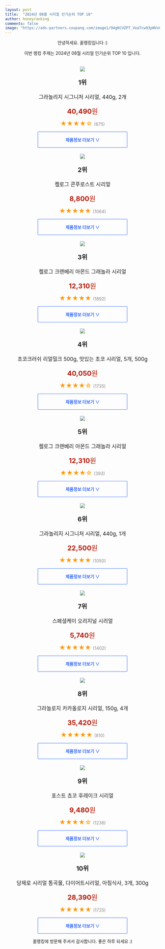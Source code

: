 ```yaml
---
layout: post
title:  "2024년 08월 시리얼 인기순위 TOP 10"
author: honeyranking
comments: false
image: "https://ads-partners.coupang.com/image1/94gKCUZPT_VeaTcw93pNVx0PP14KGJfRGFJU_3jooVi-MMj-IWTg6Qbw6r9kP0g-3Egqr03SKYeAMmH_su1dpiDTZi2WJEBtq1egARUh54Bw8NqlipMGwHT05QPccDoyRrmozEXE2tYpRJ61c2HhDN3eiUTRRBUtom4ykxTluwj2HxZNs4S9E0K1xB4E3lm-SMzOj07SYB66VBPb4se6uClvc-qRlNtVPiB2-EqvVMDj3E2UvQW_INQ-LyGxPact7kU12O8QfH5sROHoIK-gru8HDf9UCEZuqmp7Brg7Btnq"
---
```

<p style="text-align: center;">안녕하세요. 꿀랭킹입니다 :)</p>
<p style="text-align: center;">이번 랭킹 주제는 2024년 08월 시리얼 인기순위 TOP 10 입니다.</p><center><img src="https://ads-partners.coupang.com/image1/94gKCUZPT_VeaTcw93pNVx0PP14KGJfRGFJU_3jooVi-MMj-IWTg6Qbw6r9kP0g-3Egqr03SKYeAMmH_su1dpiDTZi2WJEBtq1egARUh54Bw8NqlipMGwHT05QPccDoyRrmozEXE2tYpRJ61c2HhDN3eiUTRRBUtom4ykxTluwj2HxZNs4S9E0K1xB4E3lm-SMzOj07SYB66VBPb4se6uClvc-qRlNtVPiB2-EqvVMDj3E2UvQW_INQ-LyGxPact7kU12O8QfH5sROHoIK-gru8HDf9UCEZuqmp7Brg7Btnq" style="margin-top:20px" /></center><p style="text-align: center; font-size: 20px"><b>1위</b></p><p style="text-align: center; font-size: 17px">그라놀리지 시그니처 시리얼, 440g, 2개</p><p style="text-align: center;"><span style="color: #b61800; font-size: 22px;"><b>40,490</b>원</span></p><p style="text-align: center;"><span style="color: #ff9600; font-size: 20px;">★★★★☆ </span><span style="color: #878787;">(675)</span></p><center><a href="https://link.coupang.com/re/AFFSDP?lptag=AF3899140&subid=honeyrank&pageKey=5148463922&itemId=18729060567&vendorItemId=85861660318&traceid=V0-153-4e9e39c7cccf2233&clickBeacon=1ea1e710-5c0a-11ef-b113-618f07d49d3e%7E3&requestid=20240817050000486085193070&token=31850C%7CMIXED"><div style="font-size: 14px; display: inline-block; padding: 15px 90px; color: #346aff; border-radius: 2px; border: 1px solid #346aff; cursor: pointer;"><b>제품정보 더보기 &or;</b></div></a></center><center><img src="https://ads-partners.coupang.com/image1/lTh-lu2ql2aQBWgblRnuXH7ZFxdxNpg33OePg0OI5S1NjCGVxHj-_YDVXv70bK0pgmuO_sfe-BQ4d1XTjFeXwG5McHSBsTaae9HSHThPniCO_ZuK9UcnL1jY26A-m6M9-T1is0FPVbigWNreKHrRH5E4i4z66A97s64X2-8kUEk5RHmxkyW6i67fndUr71eqcxFrJf7qBMDcCf5hFwJOvOIEm6x50hw6KL8_I4ZqCQtV3F1_6LACsOH9zEOvwX5jv5KPGl1tgB6BAL8Rblma9HOIbMoy5DnBMKuRmA==" style="margin-top:20px" /></center><p style="text-align: center; font-size: 20px"><b>2위</b></p><p style="text-align: center; font-size: 17px">켈로그 콘푸로스트 시리얼</p><p style="text-align: center;"><span style="color: #b61800; font-size: 22px;"><b>8,800</b>원</span></p><p style="text-align: center;"><span style="color: #ff9600; font-size: 20px;">★★★★★ </span><span style="color: #878787;">(1064)</span></p><center><a href="https://link.coupang.com/re/AFFSDP?lptag=AF3899140&subid=honeyrank&pageKey=1248980114&itemId=2247374350&vendorItemId=70244778612&traceid=V0-153-458d9709fb967e16&requestid=20240817050000486085193070&token=31850C%7CMIXED"><div style="font-size: 14px; display: inline-block; padding: 15px 90px; color: #346aff; border-radius: 2px; border: 1px solid #346aff; cursor: pointer;"><b>제품정보 더보기 &or;</b></div></a></center><center><img src="https://ads-partners.coupang.com/image1/6UERtYEkwAApKILM6VID_j9dmnlEeUhEmvB8zAZi0RUIZtZ086Texx8PdxoIPqDOdO7Xbfj-zJdEkMSybtW1nwsbs2OSVScg913xOpRhu1WMH1aqyA0anIfXxHvCxKWe38a8cBgkum9mwGeYSfQoW7kSdSbcKoHLW6BKvB0Otz9eeGYAIBtT9z71PI8R-NWm-gNjPkqwiAC1lpQWOFD1yspbvt5ospqCMt6tI0EA9ukVojBTG9C9iTUTxZrxwc5jeyQix_GdbkZYVurfWN8d-WTjLjFa3hCQfrA=" style="margin-top:20px" /></center><p style="text-align: center; font-size: 20px"><b>3위</b></p><p style="text-align: center; font-size: 17px">켈로그 크랜베리 아몬드 그래놀라 시리얼</p><p style="text-align: center;"><span style="color: #b61800; font-size: 22px;"><b>12,310</b>원</span></p><p style="text-align: center;"><span style="color: #ff9600; font-size: 20px;">★★★★★ </span><span style="color: #878787;">(1892)</span></p><center><a href="https://link.coupang.com/re/AFFSDP?lptag=AF3899140&subid=honeyrank&pageKey=8281248462&itemId=13659306636&vendorItemId=70522889680&traceid=V0-153-48640814b47b6a29&requestid=20240817050000486085193070&token=31850C%7CMIXED"><div style="font-size: 14px; display: inline-block; padding: 15px 90px; color: #346aff; border-radius: 2px; border: 1px solid #346aff; cursor: pointer;"><b>제품정보 더보기 &or;</b></div></a></center><center><img src="https://ads-partners.coupang.com/image1/NReZIBPLf5G9Shi7NRkT9LXyNkCF5kRnRxZZ-scZRfywmEJ0hySV-GfBvHdp5R4KGHT3TnzXTtPdG6Lx415RSn0tfOYDuh3bLzQ-T6hOk9bM6EdrXL9RsawvMWpxgCXRkRhCqAPLgvaW5kuNH_V8fWtsZVTEfXre1Sd5U-mxlFXZy3oTMbX-Xc2oS1mAzZgycAZo1J8SLdJzBeyoEyrm62VIQl1Okq6HaKfRxj_BMs2rHDOTKU_1wAQQKtBZuPNffnT2JyUDyC4QN4F4UWwRzLLGn2vbXTpeZ9BZ5cvwLycMOF2CEIM0W9dRG5SzXts=" style="margin-top:20px" /></center><p style="text-align: center; font-size: 20px"><b>4위</b></p><p style="text-align: center; font-size: 17px">초코크러쉬 리얼밀크 500g, 맛있는 초코 시리얼, 5개, 500g</p><p style="text-align: center;"><span style="color: #b61800; font-size: 22px;"><b>40,050</b>원</span></p><p style="text-align: center;"><span style="color: #ff9600; font-size: 20px;">★★★★☆ </span><span style="color: #878787;">(1735)</span></p><center><a href="https://link.coupang.com/re/AFFSDP?lptag=AF3899140&subid=honeyrank&pageKey=7966923312&itemId=18965308300&vendorItemId=86091090384&traceid=V0-153-956757dceb8ac76d&clickBeacon=1ea1e710-5c0a-11ef-a9dd-fdc556138e62%7E3&requestid=20240817050000486085193070&token=31850C%7CMIXED"><div style="font-size: 14px; display: inline-block; padding: 15px 90px; color: #346aff; border-radius: 2px; border: 1px solid #346aff; cursor: pointer;"><b>제품정보 더보기 &or;</b></div></a></center><center><img src="https://ads-partners.coupang.com/image1/765CXaLhgz-Ozsi2733Mo_FXNhHRx5Lo8pH7tPmU-zOKupGpfwjSN2ujXtH8cQHyNaZkzLh9i-jdseWejSUFHmlTYXXBiPRfsrTcfGamzWYdP0ioo0YzWOnyBkxLAkoza8zyr8-m2Dhg3X6LT5Lzhh1H143ajgg9sSfSEiIpNf0A_cEF4gfh9VpZXkmRvtu8juAAcLkHTnpIcZARLh-qzpifZud0pMbwJH23DnAeReYdTJEvaKzyxlm_lD-8_pS2wLjQxSg1a7g8sl85Kf9cqsyymL_dp20oAZBH" style="margin-top:20px" /></center><p style="text-align: center; font-size: 20px"><b>5위</b></p><p style="text-align: center; font-size: 17px">켈로그 크랜베리 아몬드 그래놀라 시리얼</p><p style="text-align: center;"><span style="color: #b61800; font-size: 22px;"><b>12,310</b>원</span></p><p style="text-align: center;"><span style="color: #ff9600; font-size: 20px;">★★★★☆ </span><span style="color: #878787;">(393)</span></p><center><a href="https://link.coupang.com/re/AFFSDP?lptag=AF3899140&subid=honeyrank&pageKey=6135468407&itemId=11729761338&vendorItemId=79003727764&traceid=V0-153-77c9b2ee7094a733&requestid=20240817050000486085193070&token=31850C%7CMIXED"><div style="font-size: 14px; display: inline-block; padding: 15px 90px; color: #346aff; border-radius: 2px; border: 1px solid #346aff; cursor: pointer;"><b>제품정보 더보기 &or;</b></div></a></center><center><img src="https://ads-partners.coupang.com/image1/ydt56EfcPjAoaMsxybLjVR_58apt57o3vR6WqXIbjhLiw4NKZCoGcHOSj8NzIw2DBH0bGGlas3fQufFlnu-mkCytitDgsSweKsCKeD8AtEmH7KEp-IoqOjwHRLgxYGPLfcl2_WIZEppDniExKQTS_6GBmPEBDHzVNwvQNTJKtJsTSzGo1ADBDE0eXOjEsdqZJIoFASRpQSvraOEZpZnK_veFT0i2LoOsrHkhugvZT_FeOhSUb_ZJjTo959YQPZhCfgYgUXnBdjPiPtYD9N86i0MatfJPDlu6FlO8ntP4xtu1" style="margin-top:20px" /></center><p style="text-align: center; font-size: 20px"><b>6위</b></p><p style="text-align: center; font-size: 17px">그라놀리지 시그니처 시리얼, 440g, 1개</p><p style="text-align: center;"><span style="color: #b61800; font-size: 22px;"><b>22,500</b>원</span></p><p style="text-align: center;"><span style="color: #ff9600; font-size: 20px;">★★★★★ </span><span style="color: #878787;">(1050)</span></p><center><a href="https://link.coupang.com/re/AFFSDP?lptag=AF3899140&subid=honeyrank&pageKey=5148463922&itemId=3164991219&vendorItemId=71152534271&traceid=V0-153-4e9e39c7cccf2233&clickBeacon=1ea1e710-5c0a-11ef-858c-f397d2c09954%7E3&requestid=20240817050000486085193070&token=31850C%7CMIXED"><div style="font-size: 14px; display: inline-block; padding: 15px 90px; color: #346aff; border-radius: 2px; border: 1px solid #346aff; cursor: pointer;"><b>제품정보 더보기 &or;</b></div></a></center><center><img src="https://ads-partners.coupang.com/image1/xAPG8p_8UGFRjb_UxHDsJmz8-DipEB4hqcLU94wD6dbYvCI2US5uts7mk1Gi4AqqM5ZfuOo0GPDVERnyy3MqbiPSceAVmO3z-QKk03sSKUaAKlelgds1bHOb_kkg_ZlRJLKepA104ReLSyxJ1PwNvkD1KXD-YRhmxFPVttk2fFSDJcgRdJnRf-uT4tPiAjqVG51IFEPXjOQ_OcYRroNNaWWx7WG9XfoF80zBCEoTqyoQVGgtoyQLZ-pBjumnRzaEGkUhFzszKgHG2f1fmca33gNIYjgQATnpyA==" style="margin-top:20px" /></center><p style="text-align: center; font-size: 20px"><b>7위</b></p><p style="text-align: center; font-size: 17px">스페셜케이 오리지널 시리얼</p><p style="text-align: center;"><span style="color: #b61800; font-size: 22px;"><b>5,740</b>원</span></p><p style="text-align: center;"><span style="color: #ff9600; font-size: 20px;">★★★★★ </span><span style="color: #878787;">(1402)</span></p><center><a href="https://link.coupang.com/re/AFFSDP?lptag=AF3899140&subid=honeyrank&pageKey=4738908386&itemId=6019109495&vendorItemId=3957814299&traceid=V0-153-ac565f35d7c3e0e1&requestid=20240817050000486085193070&token=31850C%7CMIXED"><div style="font-size: 14px; display: inline-block; padding: 15px 90px; color: #346aff; border-radius: 2px; border: 1px solid #346aff; cursor: pointer;"><b>제품정보 더보기 &or;</b></div></a></center><center><img src="https://ads-partners.coupang.com/image1/Of2Yteq8CKJsVJeKOe7dAjr3L6qAsfhYPxPmsYzxd1bU4bq63ZhVIhk7lCHzdf3ccgAxJl2BEx_frq2FR2HXDlmKZusEqukINHRidBmM1AFId0tPo6szyQCXDpdzUGhdjz4pr4swygNt6mJMYMw2j015E4cA-v-8jdOHkPvHUeW4nIY8_--vovLHuMG1rt7boEn9KIo-pi7oJLPpRt3k0gA7y6XWuSIgDJe8qcjSMaiUHn-2AWXjk7ooKhxyIBKZfgAzDW9uXtBWSlyzMbtmsmIuDwclBA8zfXS8iCcV-KRMRe0=" style="margin-top:20px" /></center><p style="text-align: center; font-size: 20px"><b>8위</b></p><p style="text-align: center; font-size: 17px">그라놀로지 카카올로지 시리얼, 150g, 4개</p><p style="text-align: center;"><span style="color: #b61800; font-size: 22px;"><b>35,420</b>원</span></p><p style="text-align: center;"><span style="color: #ff9600; font-size: 20px;">★★★★★ </span><span style="color: #878787;">(810)</span></p><center><a href="https://link.coupang.com/re/AFFSDP?lptag=AF3899140&subid=honeyrank&pageKey=7284196248&itemId=18603658474&vendorItemId=85873687143&traceid=V0-153-4256cc8b2e6268f1&clickBeacon=1ea1e710-5c0a-11ef-9ec6-73ab34ccdefb%7E3&requestid=20240817050000486085193070&token=31850C%7CMIXED"><div style="font-size: 14px; display: inline-block; padding: 15px 90px; color: #346aff; border-radius: 2px; border: 1px solid #346aff; cursor: pointer;"><b>제품정보 더보기 &or;</b></div></a></center><center><img src="https://ads-partners.coupang.com/image1/xduJgUREt9WdnnytxUA74mA8LdprLZ1mbZR8reJWcJrLj_qu7Dwtj3lKznMv3J_vVlnelF-wpXkO8o204gcodqt-mAeQ_N__WukaBkbSl2mk_6_0lhSQG5hk2qIdMW81mYhgsFnGNo6QSk6c7qELCkaTXhPPBgGllG_5JbRi9iDkRcS97dLFLBvUKClSeer9GMq-c-2WXpkbPVEiuQmkv5QiIa7nfC79bRdtxaZLtY8W0RlWNf8CyliIbHz9ff8pXZdfc6D2wDWYI15FNmX_XRSUjwjO0_SwdyY=" style="margin-top:20px" /></center><p style="text-align: center; font-size: 20px"><b>9위</b></p><p style="text-align: center; font-size: 17px">포스트 쵸코 후레이크 시리얼</p><p style="text-align: center;"><span style="color: #b61800; font-size: 22px;"><b>9,480</b>원</span></p><p style="text-align: center;"><span style="color: #ff9600; font-size: 20px;">★★★★☆ </span><span style="color: #878787;">(1236)</span></p><center><a href="https://link.coupang.com/re/AFFSDP?lptag=AF3899140&subid=honeyrank&pageKey=2406067&itemId=235851761&vendorItemId=85072693135&traceid=V0-153-67221f149018a74e&requestid=20240817050000486085193070&token=31850C%7CMIXED"><div style="font-size: 14px; display: inline-block; padding: 15px 90px; color: #346aff; border-radius: 2px; border: 1px solid #346aff; cursor: pointer;"><b>제품정보 더보기 &or;</b></div></a></center><center><img src="https://ads-partners.coupang.com/image1/wxMnKi1stGL14Kokw94ScLFWC4MSmBThStEOKzHDAhd4KK2G-SUNa7Sm8hAhkU6NvuQzgWbwLmuuwQMn-7tnFvGc7rbnmMk3aqfMorqCx2mRzXMxumX2WiiVDzPNhF_syoiqv3ifIF5vsrGSMHAmhmX5rGmT6b-pDj4g1ky9dqcracPv3Dl_F3cnyo4psZz86APyBDRqy2KCK7FGJfjAbCtTsenRsbsaHJPppHgLVRFA-MZnipWDam6t9P_OHi6_O6eUMD-Kp0mTJaN4ijA6i1cYNPhrJ-ypHJdXW6yKpAaSr0Ei1ud5rg6Ju5lnAfg=" style="margin-top:20px" /></center><p style="text-align: center; font-size: 20px"><b>10위</b></p><p style="text-align: center; font-size: 17px">당제로 시리얼 통곡물, 다이어트시리얼, 아침식사, 3개, 300g</p><p style="text-align: center;"><span style="color: #b61800; font-size: 22px;"><b>28,390</b>원</span></p><p style="text-align: center;"><span style="color: #ff9600; font-size: 20px;">★★★★★ </span><span style="color: #878787;">(1725)</span></p><center><a href="https://link.coupang.com/re/AFFSDP?lptag=AF3899140&subid=honeyrank&pageKey=8056243495&itemId=22613980273&vendorItemId=90026038995&traceid=V0-153-0c5433fa524854ab&clickBeacon=1ea1e710-5c0a-11ef-95b4-69eacb95350d%7E3&requestid=20240817050000486085193070&token=31850C%7CMIXED"><div style="font-size: 14px; display: inline-block; padding: 15px 90px; color: #346aff; border-radius: 2px; border: 1px solid #346aff; cursor: pointer;"><b>제품정보 더보기 &or;</b></div></a></center><p style="text-align: center;">꿀랭킹에 방문해 주셔서 감사합니다. 좋은 하루 되세요 :)</p>